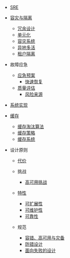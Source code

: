   - [SRE](/SRE/README.md)
    
  - [容灾与隔离](/容灾与隔离/README.md)
    - [冗余设计](/容灾与隔离/冗余设计.md)
    - [单元化](/容灾与隔离/单元化.md)
    - [容灾系统](/容灾与隔离/容灾系统.md)
    - [异地多活](/容灾与隔离/异地多活.md)
    - [租户隔离](/容灾与隔离/租户隔离.md)
  - 故障应急
    - [应急预案](/故障应急/应急预案/README.md)
      - [快速恢复](/故障应急/应急预案/快速恢复.md)
    - [质量评估](/故障应急/质量评估/README.md)
      - [风险来源](/故障应急/质量评估/风险来源.md)
  - [系统实现](/系统实现/README.md)
    
  - [缓存](/缓存/README.md)
    - [缓存淘汰算法](/缓存/缓存淘汰算法.md)
    - [缓存策略](/缓存/缓存策略.md)
    - [缓存系统](/缓存/缓存系统/README.md)
      
  - 设计原则
    - [代价](/设计原则/代价/README.md)
      
    - 挑战
      - [高可用挑战](/设计原则/挑战/高可用挑战.md)
    - [特性](/设计原则/特性/README.md)
      - [可扩展性](/设计原则/特性/可扩展性.md)
      - [可维护性](/设计原则/特性/可维护性.md)
      - [可靠性](/设计原则/特性/可靠性.md)
    - 规范
      - [容错、高可用与灾备](/设计原则/规范/容错、高可用与灾备.md)
      - [防错设计](/设计原则/规范/防错设计.md)
      - [面向失败的设计](/设计原则/规范/面向失败的设计.md)
